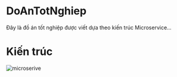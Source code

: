 # DoAnTotNghiep
Đây là đồ án tốt nghiệp được viết dựa theo kiến trúc Microservice...
# Kiến trúc


![microserive](https://user-images.githubusercontent.com/61259921/178744231-7f51705e-3080-477a-b039-47ae6024aeb2.PNG)
